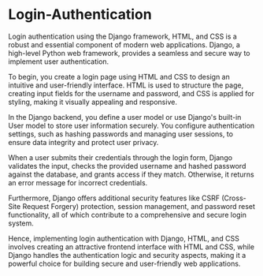 # Login-Authentication
Login authentication using the Django framework, HTML, and CSS is a robust and essential component of modern web applications. Django, a high-level Python web framework, provides a seamless and secure way to implement user authentication.

To begin, you create a login page using HTML and CSS to design an intuitive and user-friendly interface. HTML is used to structure the page, creating input fields for the username and password, and CSS is applied for styling, making it visually appealing and responsive.

In the Django backend, you define a user model or use Django's built-in User model to store user information securely. You configure authentication settings, such as hashing passwords and managing user sessions, to ensure data integrity and protect user privacy.

When a user submits their credentials through the login form, Django validates the input, checks the provided username and hashed password against the database, and grants access if they match. Otherwise, it returns an error message for incorrect credentials.

Furthermore, Django offers additional security features like CSRF (Cross-Site Request Forgery) protection, session management, and password reset functionality, all of which contribute to a comprehensive and secure login system.

Hence, implementing login authentication with Django, HTML, and CSS involves creating an attractive frontend interface with HTML and CSS, while Django handles the authentication logic and security aspects, making it a powerful choice for building secure and user-friendly web applications.




